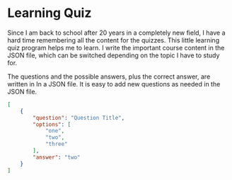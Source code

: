 # Learning Quiz
Since I am back to school after 20 years in a completely new field, I have a hard time remembering all the content for the quizzes. This little learning quiz program helps me to learn. I write the important course content in the JSON file, which can be switched depending on the topic I have to study for.

The questions and the possible answers, plus the correct answer, are written in In a JSON file. It is easy to add new questions as needed in the JSON file.
```json
[
    {
        "question": "Question Title",
        "options": [
            "one",
            "two",
            "three"
        ],
        "answer": "two"
    }
]
```